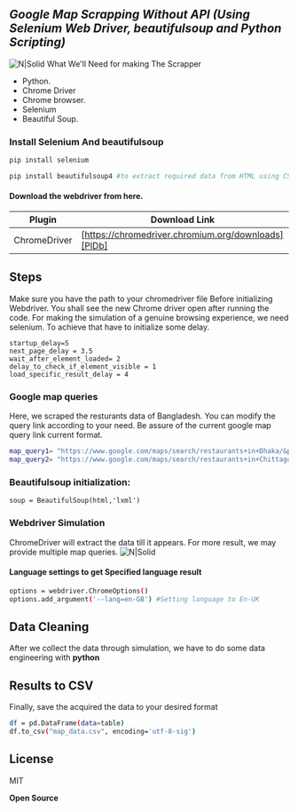 ## _Google Map Scrapping Without API (Using Selenium Web Driver, beautifulsoup and Python Scripting)_

![N|Solid](https://i.ibb.co/FzfzLq4/scrape-google-maps-with-python-and-selenium-removebg-preview.png)
What We'll Need for making The Scrapper
- Python.
- Chrome Driver 
- Chrome browser.
- Selenium 
- Beautiful Soup.
### Install Selenium And beautifulsoup 

```sh 
pip install selenium
```
```sh 
pip install beautifulsoup4 #to extract required data from HTML using CSS selectors or XPath  
``` 


#### Download the webdriver from here. 
| Plugin | Download Link |
| ------ | ------ |
| ChromeDriver | [https://chromedriver.chromium.org/downloads][PlDb] |

## Steps
Make sure you have the path to your chromedriver file Before initializing Webdriver. You shall see the new Chrome driver open after running the code.
For making the simulation of a genuine browsing experience, we need selenium.
To achieve that have to initialize some delay.
```
startup_delay=5
next_page_delay = 3.5
wait_after_element_loaded= 2
delay_to_check_if_element_visible = 1
load_specific_result_delay = 4
```
### Google map queries

Here, we scraped the resturants data of Bangladesh. You can modify the query link according to your need. Be assure of the current google map query link current format.
```sh
map_query1= "https://www.google.com/maps/search/restaurants+in+Dhaka/&pws=0"
map_query2= "https://www.google.com/maps/search/restaurants+in+Chittagong/&pws=0" 
```
### Beautifulsoup initialization:
```soup = BeautifulSoup(html,'lxml')```
### Webdriver Simulation
ChromeDriver will extract the data till it appears. For more result, we may provide multiple map queries.
![N|Solid](https://i.ibb.co/34RFx1Q/google-maps-HTML-parsing-768x518.png)
#### Language settings to get Specified language result
```sh
options = webdriver.ChromeOptions()
options.add_argument('--lang=en-GB') #Setting language to En-UK
```
## Data Cleaning
After we collect the data through simulation, we have to do some data engineering with **python**

## Results to CSV
Finally, save the acquired the data to your desired format
```sh
df = pd.DataFrame(data=table)
df.to_csv("map_data.csv", encoding='utf-8-sig')
```


## License

MIT

**Open Source**

